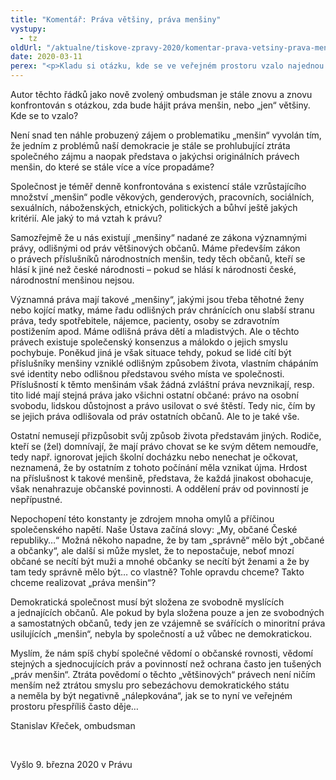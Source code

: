 ```yaml
---
title: "Komentář: Práva většiny, práva menšiny"
vystupy:
  - tz
oldUrl: "/aktualne/tiskove-zpravy-2020/komentar-prava-vetsiny-prava-mensiny/"
date: 2020-03-11
perex: "<p>Kladu si otázku, kde se ve veřejném prostoru vzalo najednou tolik úvah o právech většiny a právech menšiny. Nikdy v polistopadové historii se o právech menšin nemluvilo tolik jako nyní.</p>"
---
```


<!-- imported from the old website -->

<p>Autor těchto řádků jako nově zvolený ombudsman je stále znovu a znovu konfrontován s otázkou, zda bude hájit práva menšin, nebo „jen“ většiny. Kde se to vzalo?</p> <p>Není snad ten náhle probuzený zájem o problematiku „menšin“ vyvolán tím, že jedním z problémů naší demokracie je stále se prohlubující ztráta společného zájmu a naopak představa o jakýchsi originálních právech menšin, do které se stále více a více propadáme?</p> <p>Společnost je téměř denně konfrontována s existencí stále vzrůstajícího množství „menšin“ podle věkových, genderových, pracovních, sociálních, sexuálních, náboženských, etnických, politických a bůhví ještě jakých kritérií. Ale jaký to má vztah k právu?</p> <p>Samozřejmě že u nás existují „menšiny“ nadané ze zákona významnými právy, odlišnými od práv většinových občanů. Máme především zákon o právech příslušníků národnostních menšin, tedy těch občanů, kteří se hlásí k jiné než české národnosti – pokud se hlásí k národnosti české, národnostní menšinou nejsou.</p> <p>Významná práva mají takové „menšiny“, jakými jsou třeba těhotné ženy nebo kojící matky, máme řadu odlišných práv chránících onu slabší stranu práva, tedy spotřebitele, nájemce, pacienty, osoby se zdravotním postižením apod. Máme odlišná práva dětí a mladistvých. Ale o těchto právech existuje společenský konsenzus a málokdo o jejich smyslu pochybuje. Poněkud jiná je však situace tehdy, pokud se lidé cítí být příslušníky menšiny vzniklé odlišným způsobem života, vlastním chápáním své identity nebo odlišnou představou svého místa ve společnosti. Příslušností k těmto menšinám však žádná zvláštní práva nevznikají, resp. tito lidé mají stejná práva jako všichni ostatní občané: právo na osobní svobodu, lidskou důstojnost a právo usilovat o své štěstí. Tedy nic, čím by se jejich práva odlišovala od práv ostatních občanů. Ale to je také vše.</p> <p>Ostatní nemusejí přizpůsobit svůj způsob života představám jiných. Rodiče, kteří se (žel) domnívají, že mají právo chovat se ke svým dětem nemoudře, tedy např. ignorovat jejich školní docházku nebo nenechat je očkovat, neznamená, že by ostatním z tohoto počínání měla vznikat újma. Hrdost na příslušnost k takové menšině, představa, že každá jinakost obohacuje, však nenahrazuje občanské povinnosti. A oddělení práv od povinností je nepřípustné.</p> <p>Nepochopení této konstanty je zdrojem mnoha omylů a příčinou společenského napětí. Naše Ústava začíná slovy: „My, občané České republiky…“ Možná někoho napadne, že by tam „správně“ mělo být „občané a občanky“, ale další si může myslet, že to nepostačuje, neboť mnozí občané se necítí být muži a mnohé občanky se necítí být ženami a že by tam tedy správně mělo být… co vlastně? Tohle opravdu chceme? Takto chceme realizovat „práva menšin“?</p> <p>Demokratická společnost musí být složena ze svobodně myslících a jednajících občanů. Ale pokud by byla složena pouze a jen ze svobodných a samostatných občanů, tedy jen ze vzájemně se svářících o minoritní práva usilujících „menšin“, nebyla by společností a už vůbec ne demokratickou.</p> <p>Myslím, že nám spíš chybí společné vědomí o občanské rovnosti, vědomí stejných a sjednocujících práv a povinností než ochrana často jen tušených „práv menšin“. Ztráta povědomí o těchto „většinových“ právech není ničím menším než ztrátou smyslu pro sebezáchovu demokratického státu a neměla by být negativně „nálepkována“, jak se to nyní ve veřejném prostoru přespříliš často děje…</p> <p>Stanislav Křeček, ombudsman</p> <p> </p> Vyšlo 9. března 2020 v Právu
